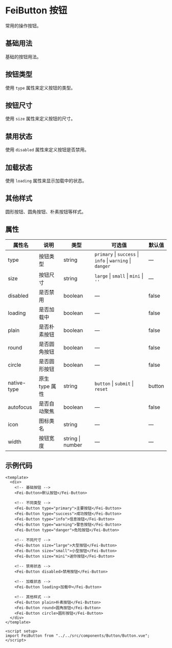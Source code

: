 # FeiButton 按钮

常用的操作按钮。

## 基础用法

基础的按钮用法。

<button-demo-basic />

## 按钮类型

使用 `type` 属性来定义按钮的类型。

<button-demo-type />

## 按钮尺寸

使用 `size` 属性来定义按钮的尺寸。

<button-demo-size />

## 禁用状态

使用 `disabled` 属性来定义按钮是否禁用。

<button-demo-disabled />

## 加载状态

使用 `loading` 属性来显示加载中的状态。

<button-demo-loading />

## 其他样式

圆形按钮、圆角按钮、朴素按钮等样式。

<button-demo-other />

## 属性

| 属性名 | 说明 | 类型 | 可选值 | 默认值 |
|--------|------|------|--------|--------|
| type | 按钮类型 | string | `primary` \| `success` \| `info` \| `warning` \| `danger` | — |
| size | 按钮尺寸 | string | `large` \| `small` \| `mini` \| `''` | — |
| disabled | 是否禁用 | boolean | — | false |
| loading | 是否加载中 | boolean | — | false |
| plain | 是否朴素按钮 | boolean | — | false |
| round | 是否圆角按钮 | boolean | — | false |
| circle | 是否圆形按钮 | boolean | — | false |
| native-type | 原生 type 属性 | string | `button` \| `submit` \| `reset` | button |
| autofocus | 是否自动聚焦 | boolean | — | false |
| icon | 图标类名 | string | — | — |
| width | 按钮宽度 | string \| number | — | — |

## 示例代码

```vue
<template>
  <div>
    <!-- 基础按钮 -->
    <Fei-Button>默认按钮</Fei-Button>
    
    <!-- 不同类型 -->
    <Fei-Button type="primary">主要按钮</Fei-Button>
    <Fei-Button type="success">成功按钮</Fei-Button>
    <Fei-Button type="info">信息按钮</Fei-Button>
    <Fei-Button type="warning">警告按钮</Fei-Button>
    <Fei-Button type="danger">危险按钮</Fei-Button>
    
    <!-- 不同尺寸 -->
    <Fei-Button size="large">大型按钮</Fei-Button>
    <Fei-Button size="small">小型按钮</Fei-Button>
    <Fei-Button size="mini">迷你按钮</Fei-Button>
    
    <!-- 禁用状态 -->
    <Fei-Button disabled>禁用按钮</Fei-Button>
    
    <!-- 加载状态 -->
    <Fei-Button loading>加载中</Fei-Button>
    
    <!-- 其他样式 -->
    <Fei-Button plain>朴素按钮</Fei-Button>
    <Fei-Button round>圆角按钮</Fei-Button>
    <Fei-Button circle>圆形按钮</Fei-Button>
  </div>
</template>

<script setup>
import FeiButton from "../../src/components/Button/Button.vue";
</script>